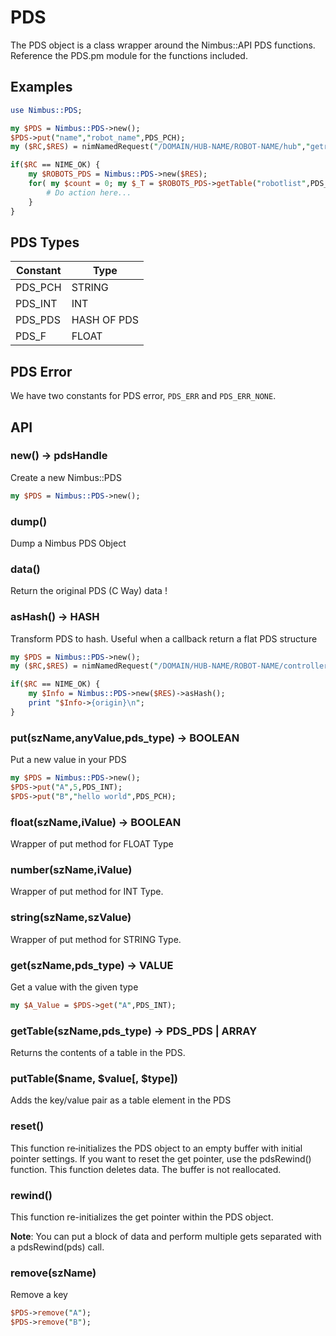 # PDS

The PDS object is a class wrapper around the Nimbus::API PDS functions. Reference the PDS.pm module for the functions included.

## Examples 

```perl
use Nimbus::PDS; 

my $PDS = Nimbus::PDS->new(); 
$PDS->put("name","robot_name",PDS_PCH);
my ($RC,$RES) = nimNamedRequest("/DOMAIN/HUB-NAME/ROBOT-NAME/hub","getrobots",$PDS->data);

if($RC == NIME_OK) {
    my $ROBOTS_PDS = Nimbus::PDS->new($RES);
    for( my $count = 0; my $_T = $ROBOTS_PDS->getTable("robotlist",PDS_PDS,$count); $count++) {
        # Do action here...
    }
}
```

## PDS Types 

| Constant | Type |
| --- | --- |
| PDS_PCH | STRING |
| PDS_INT | INT | 
| PDS_PDS | HASH OF PDS | 
| PDS_F | FLOAT | 

## PDS Error 

We have two constants for PDS error, `PDS_ERR` and `PDS_ERR_NONE`.

## API 

### new() -> pdsHandle

Create a new Nimbus::PDS

```perl
my $PDS = Nimbus::PDS->new(); 
```

### dump() 

Dump a Nimbus PDS Object

### data() 

Return the original PDS (C Way) data !

### asHash() -> HASH

Transform PDS to hash. Useful when a callback return a flat PDS structure 

```perl
my $PDS = Nimbus::PDS->new();
my ($RC,$RES) = nimNamedRequest("/DOMAIN/HUB-NAME/ROBOT-NAME/controller","get_info",$PDS->data);

if($RC == NIME_OK) {
    my $Info = Nimbus::PDS->new($RES)->asHash();
    print "$Info->{origin}\n";
}
```

### put(szName,anyValue,pds_type) -> BOOLEAN

Put a new value in your PDS

```perl
my $PDS = Nimbus::PDS->new(); 
$PDS->put("A",5,PDS_INT);
$PDS->put("B","hello world",PDS_PCH);
```

### float(szName,iValue) -> BOOLEAN

Wrapper of put method for FLOAT Type

### number(szName,iValue)

Wrapper of put method for INT Type.

### string(szName,szValue) 

Wrapper of put method for STRING Type.

### get(szName,pds_type) -> <TYPE>VALUE

Get a value with the given type 

```perl
my $A_Value = $PDS->get("A",PDS_INT);
```

### getTable(szName,pds_type) -> PDS_PDS | ARRAY

Returns the contents of a table in the PDS.

### putTable($name, $value[, $type])

Adds the key/value pair as a table element in the PDS

### reset() 

This function re‑initializes the PDS object to an empty buffer with initial pointer settings. If you want to reset the get pointer, use the pdsRewind() function. This function deletes data. The buffer is not reallocated.

### rewind()

This function re-initializes the get pointer within the PDS object.

**Note**: You can put a block of data and perform multiple gets separated with a pdsRewind(pds) call.

### remove(szName) 

Remove a key 

```perl
$PDS->remove("A");
$PDS->remove("B");
```

